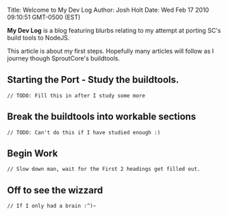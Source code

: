 Title: Welcome to My Dev Log
Author: Josh Holt
Date: Wed Feb 17 2010 09:10:51 GMT-0500 (EST)

**My Dev Log** is a blog featuring blurbs relating to my attempt at porting SC's build tools to NodeJS.

This article is about my first steps. Hopefully many articles will follow as I journey though SproutCore's buildtools.

## Starting the Port - Study the buildtools. ##

	// TODO: Fill this in after I study some more

## Break the buildtools into workable sections ##
	
	// TODO: Can't do this if I have studied enough :)
	
## Begin Work ##
	
	// Slow down man, wait for the First 2 headings get filled out.

## Off to see the wizzard ##

	// If I only had a brain :^)~